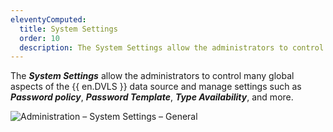 ```yaml
---
eleventyComputed:
  title: System Settings
  order: 10
  description: The System Settings allow the administrators to control many global aspects of the {{ en.DVLS }} data source and manage settings such as Password policy, Password Template, Type Availability, and more.
---
```

The ***System Settings*** allow the administrators to control many global aspects of the {{ en.DVLS }} data source and manage settings such as ***Password policy***, ***Password Template***, ***Type Availability***, and more.

![Administration – System Settings – General](https://cdnweb.devolutions.net/docs/en/server/clip10373.png)
